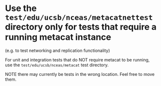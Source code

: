 # Use the `test/edu/ucsb/nceas/metacatnettest` directory only for tests that require a running metacat instance

(e.g. to test networking and replication functionality)

For unit and integration tests that do NOT require metacat to be running, use the `test/edu/ucsb/nceas/metacat` test directory.

NOTE there may currently be tests in the wrong location. Feel free to move them.

